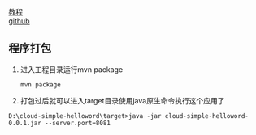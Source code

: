[教程](http://www.cnblogs.com/skyblog/p/5129603.html)  
[github](https://github.com/zpng/spring-cloud-7simple)


## 程序打包
1. 进入工程目录运行mvn package
    ````
    mvn package
    ````
2. 打包过后就可以进入target目录使用java原生命令执行这个应用了
````
D:\cloud-simple-helloword\target>java -jar cloud-simple-helloword-0.0.1.jar --server.port=8081
````
